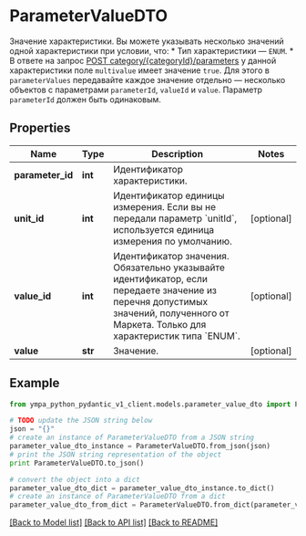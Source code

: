 # ParameterValueDTO

Значение характеристики.  Вы можете указывать несколько значений одной характеристики при условии, что:  * Тип характеристики — `ENUM`. * В ответе на запрос [POST category/{categoryId}/parameters](../../reference/content/getCategoryContentParameters.md) у данной характеристики поле `multivalue` имеет значение `true`.  Для этого в `parameterValues` передавайте каждое значение отдельно — несколько объектов с параметрами `parameterId`, `valueId` и `value`. Параметр `parameterId` должен быть одинаковым. 

## Properties
Name | Type | Description | Notes
------------ | ------------- | ------------- | -------------
**parameter_id** | **int** | Идентификатор характеристики. | 
**unit_id** | **int** | Идентификатор единицы измерения. Если вы не передали параметр &#x60;unitId&#x60;, используется единица измерения по умолчанию. | [optional] 
**value_id** | **int** | Идентификатор значения.  Обязательно указывайте идентификатор, если передаете значение из перечня допустимых значений, полученного от Маркета.  Только для характеристик типа &#x60;ENUM&#x60;.  | [optional] 
**value** | **str** | Значение. | [optional] 

## Example

```python
from ympa_python_pydantic_v1_client.models.parameter_value_dto import ParameterValueDTO

# TODO update the JSON string below
json = "{}"
# create an instance of ParameterValueDTO from a JSON string
parameter_value_dto_instance = ParameterValueDTO.from_json(json)
# print the JSON string representation of the object
print ParameterValueDTO.to_json()

# convert the object into a dict
parameter_value_dto_dict = parameter_value_dto_instance.to_dict()
# create an instance of ParameterValueDTO from a dict
parameter_value_dto_from_dict = ParameterValueDTO.from_dict(parameter_value_dto_dict)
```
[[Back to Model list]](../README.md#documentation-for-models) [[Back to API list]](../README.md#documentation-for-api-endpoints) [[Back to README]](../README.md)


